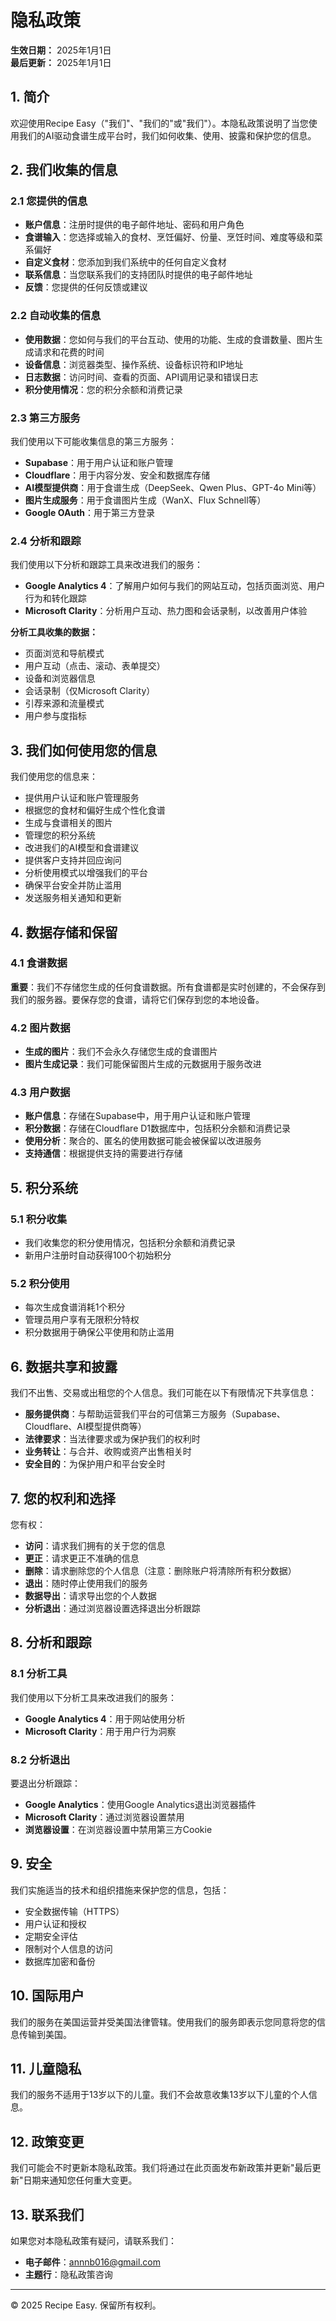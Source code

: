 # 隐私政策

**生效日期：** 2025年1月1日  
**最后更新：** 2025年1月1日

## 1. 简介

欢迎使用Recipe Easy（"我们"、"我们的"或"我们"）。本隐私政策说明了当您使用我们的AI驱动食谱生成平台时，我们如何收集、使用、披露和保护您的信息。

## 2. 我们收集的信息

### 2.1 您提供的信息
- **账户信息**：注册时提供的电子邮件地址、密码和用户角色
- **食谱输入**：您选择或输入的食材、烹饪偏好、份量、烹饪时间、难度等级和菜系偏好
- **自定义食材**：您添加到我们系统中的任何自定义食材
- **联系信息**：当您联系我们的支持团队时提供的电子邮件地址
- **反馈**：您提供的任何反馈或建议

### 2.2 自动收集的信息
- **使用数据**：您如何与我们的平台互动、使用的功能、生成的食谱数量、图片生成请求和花费的时间
- **设备信息**：浏览器类型、操作系统、设备标识符和IP地址
- **日志数据**：访问时间、查看的页面、API调用记录和错误日志
- **积分使用情况**：您的积分余额和消费记录

### 2.3 第三方服务
我们使用以下可能收集信息的第三方服务：
- **Supabase**：用于用户认证和账户管理
- **Cloudflare**：用于内容分发、安全和数据库存储
- **AI模型提供商**：用于食谱生成（DeepSeek、Qwen Plus、GPT-4o Mini等）
- **图片生成服务**：用于食谱图片生成（WanX、Flux Schnell等）
- **Google OAuth**：用于第三方登录

### 2.4 分析和跟踪
我们使用以下分析和跟踪工具来改进我们的服务：
- **Google Analytics 4**：了解用户如何与我们的网站互动，包括页面浏览、用户行为和转化跟踪
- **Microsoft Clarity**：分析用户互动、热力图和会话录制，以改善用户体验

**分析工具收集的数据：**
- 页面浏览和导航模式
- 用户互动（点击、滚动、表单提交）
- 设备和浏览器信息
- 会话录制（仅Microsoft Clarity）
- 引荐来源和流量模式
- 用户参与度指标

## 3. 我们如何使用您的信息

我们使用您的信息来：
- 提供用户认证和账户管理服务
- 根据您的食材和偏好生成个性化食谱
- 生成与食谱相关的图片
- 管理您的积分系统
- 改进我们的AI模型和食谱建议
- 提供客户支持并回应询问
- 分析使用模式以增强我们的平台
- 确保平台安全并防止滥用
- 发送服务相关通知和更新

## 4. 数据存储和保留

### 4.1 食谱数据
**重要**：我们不存储您生成的任何食谱数据。所有食谱都是实时创建的，不会保存到我们的服务器。要保存您的食谱，请将它们保存到您的本地设备。

### 4.2 图片数据
- **生成的图片**：我们不会永久存储您生成的食谱图片
- **图片生成记录**：我们可能保留图片生成的元数据用于服务改进

### 4.3 用户数据
- **账户信息**：存储在Supabase中，用于用户认证和账户管理
- **积分数据**：存储在Cloudflare D1数据库中，包括积分余额和消费记录
- **使用分析**：聚合的、匿名的使用数据可能会被保留以改进服务
- **支持通信**：根据提供支持的需要进行存储

## 5. 积分系统

### 5.1 积分收集
- 我们收集您的积分使用情况，包括积分余额和消费记录
- 新用户注册时自动获得100个初始积分

### 5.2 积分使用
- 每次生成食谱消耗1个积分
- 管理员用户享有无限积分特权
- 积分数据用于确保公平使用和防止滥用

## 6. 数据共享和披露

我们不出售、交易或出租您的个人信息。我们可能在以下有限情况下共享信息：
- **服务提供商**：与帮助运营我们平台的可信第三方服务（Supabase、Cloudflare、AI模型提供商等）
- **法律要求**：当法律要求或为保护我们的权利时
- **业务转让**：与合并、收购或资产出售相关时
- **安全目的**：为保护用户和平台安全时

## 7. 您的权利和选择

您有权：
- **访问**：请求我们拥有的关于您的信息
- **更正**：请求更正不准确的信息
- **删除**：请求删除您的个人信息（注意：删除账户将清除所有积分数据）
- **退出**：随时停止使用我们的服务
- **数据导出**：请求导出您的个人数据
- **分析退出**：通过浏览器设置选择退出分析跟踪

## 8. 分析和跟踪

### 8.1 分析工具
我们使用以下分析工具来改进我们的服务：
- **Google Analytics 4**：用于网站使用分析
- **Microsoft Clarity**：用于用户行为洞察

### 8.2 分析退出
要退出分析跟踪：
- **Google Analytics**：使用Google Analytics退出浏览器插件
- **Microsoft Clarity**：通过浏览器设置禁用
- **浏览器设置**：在浏览器设置中禁用第三方Cookie

## 9. 安全

我们实施适当的技术和组织措施来保护您的信息，包括：
- 安全数据传输（HTTPS）
- 用户认证和授权
- 定期安全评估
- 限制对个人信息的访问
- 数据库加密和备份

## 10. 国际用户

我们的服务在美国运营并受美国法律管辖。使用我们的服务即表示您同意将您的信息传输到美国。

## 11. 儿童隐私

我们的服务不适用于13岁以下的儿童。我们不会故意收集13岁以下儿童的个人信息。

## 12. 政策变更

我们可能会不时更新本隐私政策。我们将通过在此页面发布新政策并更新"最后更新"日期来通知您任何重大变更。

## 13. 联系我们

如果您对本隐私政策有疑问，请联系我们：
- **电子邮件**：annnb016@gmail.com
- **主题行**：隐私政策咨询

---

© 2025 Recipe Easy. 保留所有权利。
